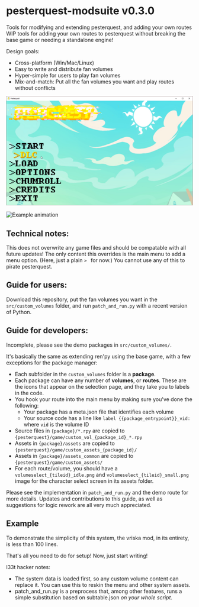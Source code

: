 # pesterquest-modsuite v0.3.0
Tools for modifying and extending pesterquest, and adding your own routes
WIP tools for adding your own routes to pesterquest without breaking the base game or needing a standalone engine!

Design goals:

- Cross-platform (Win/Mac/Linux)
- Easy to write and distribute fan volumes
- Hyper-simple for users to play fan volumes
- Mix-and-match: Put all the fan volumes you want and play routes without conflicts

![Example menu](./doc/2019-11-04_22_02_41-Pesterquest.png)

![Example animation](./doc/pq-ms-2.gif)

## Technical notes:

This does not overwrite any game files and should be compatable with all future updates!
The only content this overrides is the main menu to add a menu option. (Here, just a plain `> ` for now.)
You cannot use any of this to pirate pesterquest. 

## Guide for users:

Download this repository, put the fan volumes you want in the `src/custom_volumes` folder, and run `patch_and_run.py` with a recent version of Python.

## Guide for developers:

Incomplete, please see the demo packages in `src/custom_volumes/`.

It's basically the same as extending ren'py using the base game, with a few exceptions for the package manager:
- Each subfolder in the `custom_volumes` folder is a **package**.
- Each package can have any number of **volumes**, or **routes**. These are the icons that appear on the selection page, and they take you to labels in the code.
- You hook your route into the main menu by making sure you've done the following:
    - Your package has a meta.json file that identifies each volume
    - Your source code has a line like `label {{package_entrypoint}}_vid:` where `vid` is the volume ID
- Source files in `{package}/*.rpy` are copied to `{pesterquest}/game/custom_vol_{package_id}_*.rpy`
- Assets in `{package}/assets` are copied to `{pesterquest}/game/custom_assets_{package_id}/`
- Assets in `{package}/assets_common` are copied to `{pesterquest}/game/custom_assets/`
- For each route/volume, you should have a `volumeselect_{tileid}_idle.png` and `volumeselect_{tileid}_small.png` image for the character select screen in its assets folder.

Please see the implementation in `patch_and_run.py` and the demo route for more details.
Updates and contributions to this guide, as well as suggestions for logic rework are all very much appreciated. 

## Example

To demonstrate the simplicity of this system, the vriska mod, in its entirety, is less than 100 lines.

That's all you need to do for setup! Now, just start writing!

l33t hacker notes:
- The system data is loaded first, so any custom volume content can replace it. You can use this to reskin the menu and other system assets. 
- patch_and_run.py is a preprocess that, among other features, runs a simple substitution based on subtable.json *on your whole script*. 
